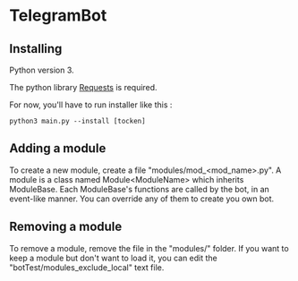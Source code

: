 # TelegramBot


## Installing

Python version 3.

The python library [Requests](http://docs.python-requests.org/en/latest/user/install/#install) is required.  

For now, you'll have to run installer like this :

    python3 main.py --install [tocken]

## Adding a module

To create a new module, create a file "modules/mod_\<mod_name\>.py". 
A module is a class named Module\<ModuleName\> which inherits ModuleBase. Each ModuleBase's functions are called by the bot, in an event-like manner. You can override any of them to create you own bot.

## Removing a module

To remove a module, remove the file in the "modules/" folder. If you want to keep a module but don't want to load it, you can edit the "botTest/modules_exclude_local" text file.

